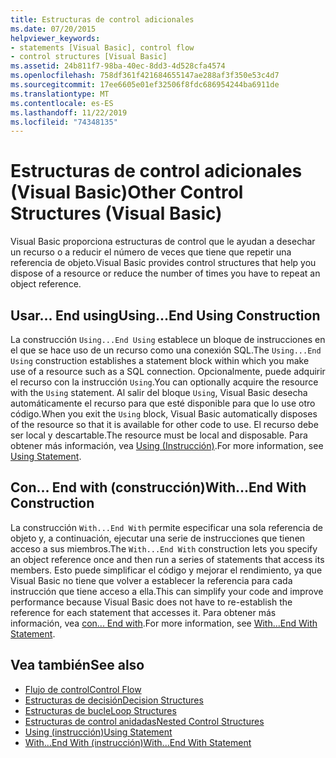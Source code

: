 ```yaml
---
title: Estructuras de control adicionales
ms.date: 07/20/2015
helpviewer_keywords:
- statements [Visual Basic], control flow
- control structures [Visual Basic]
ms.assetid: 24b811f7-98ba-40ec-8dd3-4d528cfa4574
ms.openlocfilehash: 758df361f421684655147ae288af3f350e53c4d7
ms.sourcegitcommit: 17ee6605e01ef32506f8fdc686954244ba6911de
ms.translationtype: MT
ms.contentlocale: es-ES
ms.lasthandoff: 11/22/2019
ms.locfileid: "74348135"
---
```

# <a name="other-control-structures-visual-basic"></a><span data-ttu-id="01449-102">Estructuras de control adicionales (Visual Basic)</span><span class="sxs-lookup"><span data-stu-id="01449-102">Other Control Structures (Visual Basic)</span></span>
<span data-ttu-id="01449-103">Visual Basic proporciona estructuras de control que le ayudan a desechar un recurso o a reducir el número de veces que tiene que repetir una referencia de objeto.</span><span class="sxs-lookup"><span data-stu-id="01449-103">Visual Basic provides control structures that help you dispose of a resource or reduce the number of times you have to repeat an object reference.</span></span>  
  
## <a name="usingend-using-construction"></a><span data-ttu-id="01449-104">Usar... End using</span><span class="sxs-lookup"><span data-stu-id="01449-104">Using...End Using Construction</span></span>  
 <span data-ttu-id="01449-105">La construcción `Using...End Using` establece un bloque de instrucciones en el que se hace uso de un recurso como una conexión SQL.</span><span class="sxs-lookup"><span data-stu-id="01449-105">The `Using...End Using` construction establishes a statement block within which you make use of a resource such as a SQL connection.</span></span> <span data-ttu-id="01449-106">Opcionalmente, puede adquirir el recurso con la instrucción `Using`.</span><span class="sxs-lookup"><span data-stu-id="01449-106">You can optionally acquire the resource with the `Using` statement.</span></span> <span data-ttu-id="01449-107">Al salir del bloque `Using`, Visual Basic desecha automáticamente el recurso para que esté disponible para que lo use otro código.</span><span class="sxs-lookup"><span data-stu-id="01449-107">When you exit the `Using` block, Visual Basic automatically disposes of the resource so that it is available for other code to use.</span></span> <span data-ttu-id="01449-108">El recurso debe ser local y descartable.</span><span class="sxs-lookup"><span data-stu-id="01449-108">The resource must be local and disposable.</span></span> <span data-ttu-id="01449-109">Para obtener más información, vea [Using (Instrucción)](../../../../visual-basic/language-reference/statements/using-statement.md).</span><span class="sxs-lookup"><span data-stu-id="01449-109">For more information, see [Using Statement](../../../../visual-basic/language-reference/statements/using-statement.md).</span></span>  
  
## <a name="withend-with-construction"></a><span data-ttu-id="01449-110">Con... End with (construcción)</span><span class="sxs-lookup"><span data-stu-id="01449-110">With...End With Construction</span></span>  
 <span data-ttu-id="01449-111">La construcción `With...End With` permite especificar una sola referencia de objeto y, a continuación, ejecutar una serie de instrucciones que tienen acceso a sus miembros.</span><span class="sxs-lookup"><span data-stu-id="01449-111">The `With...End With` construction lets you specify an object reference once and then run a series of statements that access its members.</span></span> <span data-ttu-id="01449-112">Esto puede simplificar el código y mejorar el rendimiento, ya que Visual Basic no tiene que volver a establecer la referencia para cada instrucción que tiene acceso a ella.</span><span class="sxs-lookup"><span data-stu-id="01449-112">This can simplify your code and improve performance because Visual Basic does not have to re-establish the reference for each statement that accesses it.</span></span> <span data-ttu-id="01449-113">Para obtener más información, vea [con... End with](../../../../visual-basic/language-reference/statements/with-end-with-statement.md).</span><span class="sxs-lookup"><span data-stu-id="01449-113">For more information, see [With...End With Statement](../../../../visual-basic/language-reference/statements/with-end-with-statement.md).</span></span>  
  
## <a name="see-also"></a><span data-ttu-id="01449-114">Vea también</span><span class="sxs-lookup"><span data-stu-id="01449-114">See also</span></span>

- [<span data-ttu-id="01449-115">Flujo de control</span><span class="sxs-lookup"><span data-stu-id="01449-115">Control Flow</span></span>](../../../../visual-basic/programming-guide/language-features/control-flow/index.md)
- [<span data-ttu-id="01449-116">Estructuras de decisión</span><span class="sxs-lookup"><span data-stu-id="01449-116">Decision Structures</span></span>](../../../../visual-basic/programming-guide/language-features/control-flow/decision-structures.md)
- [<span data-ttu-id="01449-117">Estructuras de bucle</span><span class="sxs-lookup"><span data-stu-id="01449-117">Loop Structures</span></span>](../../../../visual-basic/programming-guide/language-features/control-flow/loop-structures.md)
- [<span data-ttu-id="01449-118">Estructuras de control anidadas</span><span class="sxs-lookup"><span data-stu-id="01449-118">Nested Control Structures</span></span>](../../../../visual-basic/programming-guide/language-features/control-flow/nested-control-structures.md)
- [<span data-ttu-id="01449-119">Using (instrucción)</span><span class="sxs-lookup"><span data-stu-id="01449-119">Using Statement</span></span>](../../../../visual-basic/language-reference/statements/using-statement.md)
- [<span data-ttu-id="01449-120">With...End With (instrucción)</span><span class="sxs-lookup"><span data-stu-id="01449-120">With...End With Statement</span></span>](../../../../visual-basic/language-reference/statements/with-end-with-statement.md)
